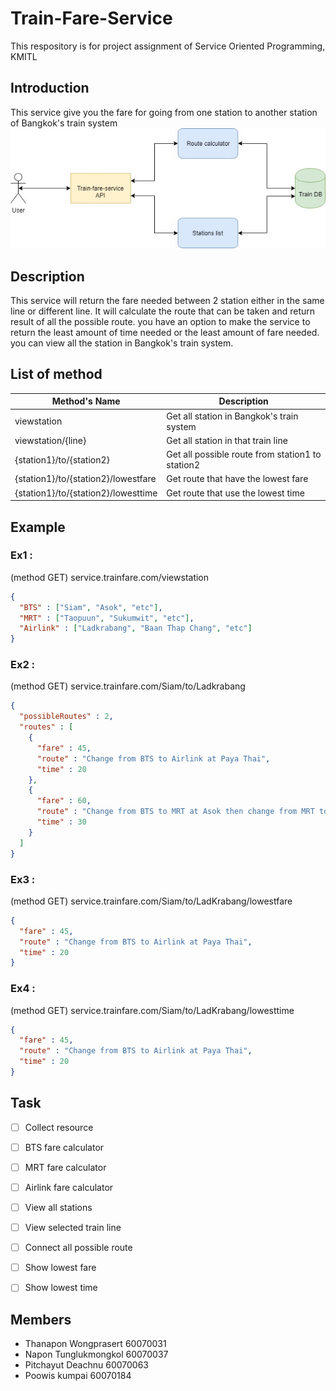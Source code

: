 # Train-Fare-Service
This respository is for project assignment of Service Oriented Programming, KMITL  

## Introduction  
This service give you the fare for going from one station to another station of Bangkok's train system
![](https://github.com/NaponTunglukmongkol/Train-Fare-Service/blob/master/TrainFareService.jpg)

## Description  
This service will return the fare needed between 2 station either in the same line or different line. It will calculate the route that can be taken and return result of all the possible route. you have an option to make the service to return the least amount of time needed or the least amount of fare needed. you can view all the station in Bangkok's train system.

## List of method

| Method's Name | Description |
| --- | --- |
| viewstation | Get all station in Bangkok's train system |
| viewstation/{line} | Get all station in that train line |
| {station1}/to/{station2} | Get all possible route from station1 to station2 |
| {station1}/to/{station2}/lowestfare | Get route that have the lowest fare |
| {station1}/to/{station2}/lowesttime | Get route that use the lowest time |

## Example  
### Ex1 :  
(method GET) service.trainfare.com/viewstation
```JSON
{  
  "BTS" : ["Siam", "Asok", "etc"],  
  "MRT" : ["Taopuun", "Sukumwit", "etc"],  
  "Airlink" : ["Ladkrabang", "Baan Thap Chang", "etc"]  
}
```
### Ex2 :
(method GET) service.trainfare.com/Siam/to/Ladkrabang
```JSON
{
  "possibleRoutes" : 2,
  "routes" : [
    {
      "fare" : 45,
      "route" : "Change from BTS to Airlink at Paya Thai",
      "time" : 20
    },
    {
      "fare" : 60,
      "route" : "Change from BTS to MRT at Asok then change from MRT to Airlink at Phetchaburi",
      "time" : 30
    }
  ]
}
```  
### Ex3 :  
(method GET) service.trainfare.com/Siam/to/LadKrabang/lowestfare
```JSON
{
  "fare" : 45,
  "route" : "Change from BTS to Airlink at Paya Thai",
  "time" : 20
}
```  
### Ex4 :  
(method GET) service.trainfare.com/Siam/to/LadKrabang/lowesttime
```JSON
{
  "fare" : 45,
  "route" : "Change from BTS to Airlink at Paya Thai",
  "time" : 20
}
```

## Task

- [ ] Collect resource
- [ ] BTS fare calculator
- [ ] MRT fare calculator
- [ ] Airlink fare calculator
- [ ] View all stations
- [ ] View selected train line
- [ ] Connect all possible route
- [ ] Show lowest fare
- [ ] Show lowest time


## Members
- Thanapon  Wongprasert     60070031
- Napon     Tunglukmongkol  60070037
- Pitchayut Deachnu         60070063
- Poowis    kumpai          60070184
